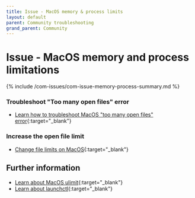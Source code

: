 ```yaml
---
title: Issue - MacOS memory & process limits
layout: default
parent: Community troubleshooting
grand_parent: Community
---
```


# Issue - MacOS memory and process limitations

{% include /com-issues/com-issue-memory-process-summary.md %}

### Troubleshoot "Too many open files" error

* [Learn how to troubleshoot MacOS "too many open files" error](https://www.macobserver.com/tips/deep-dive/evade-macos-many-open-files-error-pushing-limits/){:target="_blank"}

### Increase the open file limit

* [Change file limits on MacOS](https://wilsonmar.github.io/maximum-limits/){:target="_blank"}

## Further information

* [Learn about MacOS ulimit](https://ss64.com/osx/ulimit.html){:target="_blank"}
* [Learn about launchctl](https://ss64.com/osx/launchctl.html){:target="_blank"}
